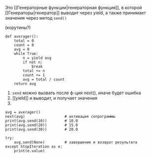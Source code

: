 
Это [[Генераторные функции|генераторная функция]], в которой [[Генераторы|генератор]] выводит через yield, а также принимает значения через метод `send()`

(корутины?)


```
def averager():  
    total = 0  
    count = 0  
    avg = 0  
    while True:  
        n = yield avg  
        if not n:  
            break  
        total += n  
        count += 1  
        avg = total / count  
    return avg
```

1) `send` можно вызвать после ф-ция next(), иначе будет ошибка
2) [[yield]] и выводит, и получает значения
3) 

```
avg = averager()  
next(avg)                  # активация сопрограммы  
print(avg.send(10))        # 10.0  
print(avg.send(20))        # 15.0  
print(avg.send(30))        # 20.0  
  
try:  
    avg.send(None)         # завершение и возврат результата  
except StopIteration as e:  
    print(e.value)
```